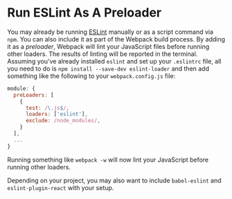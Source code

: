 # Run ESLint As A Preloader

You may already be running [ESLint](http://eslint.org/) manually or as a
script command via `npm`.  You can also include it as part of the Webpack
build process. By adding it as a *preloader*, Webpack will lint your
JavaScript files before running other loaders. The results of
linting will be reported in the terminal. Assuming you've already installed
`eslint` and set up your `.eslintrc` file, all you need to do is `npm
install --save-dev eslint-loader` and then add something like the following
to your `webpack.config.js` file:

```javascript
module: {
  preLoaders: [
    {
      test: /\.js$/,
      loaders: ['eslint'],
      exclude: /node_modules/,
    }
  ],
  ...
}
```

Running something like `webpack -w` will now lint your JavaScript before
running other loaders.

Depending on your project, you may also want to include `babel-eslint` and
`eslint-plugin-react` with your setup.
